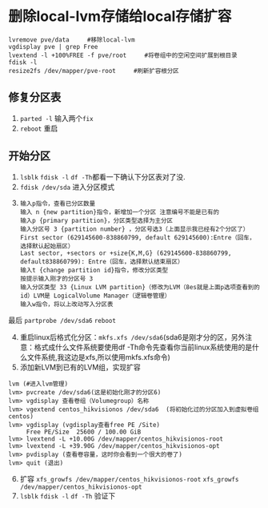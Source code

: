 # 删除local-lvm存储给local存储扩容
```
lvremove pve/data     #移除local-lvm
vgdisplay pve | grep Free
lvextend -l +100%FREE -f pve/root     #将卷组中的空闲空间扩展到根目录
fdisk -l
resize2fs /dev/mapper/pve-root     #刷新扩容根分区
```

## 修复分区表
1. `parted -l` 输入两个`fix`
2. `reboot` 重启
## 开始分区
1. `lsblk` `fdisk -l` `df -Th`都看一下确认下分区表对了没.
2. `fdisk /dev/sda` 进入分区模式
3. 
     ```
     输入p指令，查看已分区数量
     输入 n {new partition}指令，新增加一个分区 注意编号不能是已有的
     输入p {primary partition}，分区类型选择为主分区
     输入分区号 3 {partition number} ，分区号选3（上面显示我已经有2个分区了）
     First sector (629145600-838860799, default 629145600):Entre（回车，选择默认起始扇区）
     Last sector, +sectors or +size{K,M,G} (629145600-838860799, default838860799): Entre（回车，选择默认结束扇区）
     输入t {change partition id}指令，修改分区类型
     按提示输入刚才的分区号 3
     输入分区类型 33 {Linux LVM partition}（修改为LVM（8es就是上面p选项查看到的id）LVM是 LogicalVolume Manager（逻辑卷管理）
     输入w指令，将以上改动写入分区表

     ```
最后 `partprobe /dev/sda6` `reboot` 

4. 重启linux后格式化分区：`mkfs.xfs /dev/sda6`(sda6是刚才分的区，另外注意：格式成什么文件系统要使用df -Th命令先查看你当前linux系统使用的是什么文件系统,我这边是xfs,所以使用mkfs.xfs命令)
5. 添加新LVM到已有的LVM组，实现扩容
```
lvm (#进入lvm管理)
lvm> pvcreate /dev/sda6(这是初始化刚才的分区6)
lvm> vgdisplay 查看卷组（Volumegroup）名称
lvm> vgextend centos_hikvisionos /dev/sda6  (将初始化过的分区加入到虚拟卷组centos)
lvm> vgdisplay (vgdisplay查看free PE /Site)
     Free PE/Size  25600 / 100.00 GiB
lvm> lvextend -L +10.00G /dev/mapper/centos_hikvisionos-root
lvm> lvextend -L +39.90G /dev/mapper/centos_hikvisionos-opt
lvm> pvdisplay (查看卷容量，这时你会看到一个很大的卷了)
lvm> quit (退出)
```
6. 扩容 `xfs_growfs /dev/mapper/centos_hikvisionos-root` `xfs_growfs /dev/mapper/centos_hikvisionos-opt`
7. `lsblk` `fdisk -l` `df -Th` 验证下
